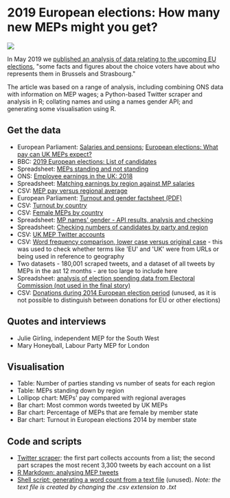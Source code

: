 # 2019 European elections: How many new MEPs might you get?

![](https://ichef.bbci.co.uk/news/624/cpsprodpb/8854/production/_106900943_meppay-nc.png)

In May 2019 we [published an analysis of data relating to the upcoming EU elections](https://www.bbc.co.uk/news/uk-england-48202795), "some facts and figures about the choice voters have about who represents them in Brussels and Strasbourg."

The article was based on a range of analysis, including combining ONS data with information on MEP wages; a Python-based Twitter scraper and analysis in R; collating names and using a names gender API; and generating some visualisation using R.

## Get the data 

* European Parliament: [Salaries and pensions](https://www.europarl.europa.eu/news/en/faq/13/salaries-and-pensions); [European elections: What pay can UK MEPs expect?](https://www.bbc.co.uk/news/uk-politics-48037162)
* BBC: [2019 European elections: List of candidates](https://www.bbc.co.uk/news/uk-politics-48081172)
* Spreadsheet: [MEPs standing and not standing](https://github.com/BBC-Data-Unit/eu-elections-2019/blob/master/MEPS%20STANDING%20NOT%20STANDING%20CHECKED.xlsx)
* ONS: [Employee earnings in the UK: 2018](https://www.ons.gov.uk/employmentandlabourmarket/peopleinwork/earningsandworkinghours/bulletins/annualsurveyofhoursandearnings/2018)
* Spreadsheet: [Matching earnings by region against MP salaries](https://github.com/BBC-Data-Unit/eu-elections-2019/blob/master/DATA%20FOR%20CHARTS.xlsx)
* CSV: [MEP pay versus regional average](https://github.com/BBC-Data-Unit/eu-elections-2019/blob/master/mepspay.csv)
* European Parliament: [Turnout and gender factsheet (PDF)](https://www.europarl.europa.eu/RegData/etudes/BRIE/2018/614733/EPRS_BRI(2018)614733_EN.pdf)
* CSV: [Turnout by country](https://github.com/BBC-Data-Unit/eu-elections-2019/blob/master/mepturnout.csv)
* CSV: [Female MEPs by country](https://github.com/BBC-Data-Unit/eu-elections-2019/blob/master/femalemeps.csv)
* Spreadsheet: [MP names' gender - API results, analysis and checking](https://github.com/BBC-Data-Unit/eu-elections-2019/blob/master/candidatesnamesGENDEREDapi.xlsx)
* Spreadsheet: [Checking numbers of candidates by party and region](https://github.com/BBC-Data-Unit/eu-elections-2019/blob/master/candidates%20check.xlsx)
* CSV: [UK MEP Twitter accounts](https://github.com/BBC-Data-Unit/eu-elections-2019/blob/master/ukmepaccounts.csv)
* CSV: [Word frequency comparison, lower case versus original case](https://github.com/BBC-Data-Unit/eu-elections-2019/blob/master/wordfrequpperandlower.csv) - this was used to check whether terms like 'EU' and 'UK' were from URLs or being used in reference to geography
* Two datasets - 180,001 scraped tweets, and a dataset of all tweets by MEPs in the ast 12 months - are too large to include here
* Spreadsheet: [analysis of election spending data from Electoral Commission (not used in the final story)](https://github.com/BBC-Data-Unit/eu-elections-2019/blob/master/Euro%20Campaign%20Spending%20last3.xlsx)
* CSV: [Donations during 2014 European election period](https://github.com/BBC-Data-Unit/eu-elections-2019/blob/master/donations%20during%20euro%202014%20period.csv) (unused, as it is not possible to distinguish between donations for EU or other elections)

## Quotes and interviews

* Julie Girling, independent MEP for the South West
* Mary Honeyball, Labour Party MEP for London

## Visualisation

* Table: Number of parties standing vs number of seats for each region
* Table: MEPs standing down by region
* Lollipop chart: MEPs' pay compared with regional averages
* Bar chart: Most common words tweeted by UK MEPs
* Bar chart: Percentage of MEPs that are female by member state
* Bar chart: Turnout in European elections 2014 by member state

## Code and scripts

* [Twitter scraper](https://github.com/BBC-Data-Unit/eu-elections-2019/blob/master/meptwitterscraper.py): the first part collects accounts from a list; the second part scrapes the most recent 3,300 tweets by each account on a list
* [R Markdown: analysing MEP tweets](https://github.com/BBC-Data-Unit/eu-elections-2019/blob/master/meptweets.Rmd)
* [Shell script: generating a word count from a text file](https://github.com/BBC-Data-Unit/eu-elections-2019/blob/master/wordfreq.sh) (unused). *Note: the text file is created by changing the .csv extension to .txt*

